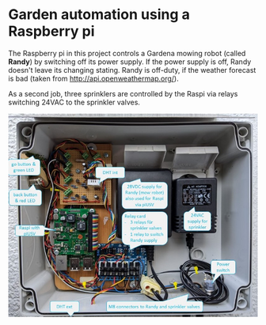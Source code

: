 # Garden automation using a Raspberry pi
The Raspberry pi in this project controls a Gardena mowing robot (called __Randy__) by switching off its power supply. If the power supply is off, Randy doesn't leave its changing stating. Randy is off-duty, if the weather forecast is bad (taken from http://api.openweathermap.org/).

As a second job, three sprinklers are controlled by the Raspi via relays switching 24VAC to the sprinkler valves.

![docs/foto_hardware.jpg](docs/foto_hardware.jpg)
